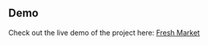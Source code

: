
## Demo

Check out the live demo of the project here: [Fresh Market](https://ecommerce-react-app-git-main-farah-alis-projects.vercel.app/login)
